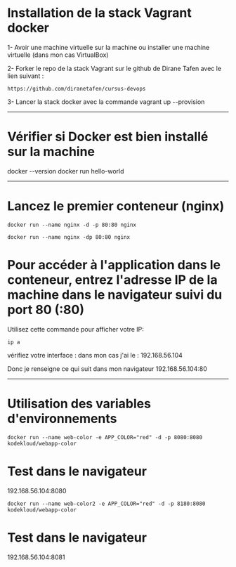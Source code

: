 # Installation de la stack Vagrant docker

1- Avoir une machine virtuelle sur la machine ou installer une machine virtuelle (dans mon cas VirtualBox)

2- Forker le repo de la stack Vagrant sur le github de Dirane Tafen avec le lien suivant :
````
https://github.com/diranetafen/cursus-devops
````

3- Lancer la stack docker avec la commande vagrant up --provision

--------------

# Vérifier si Docker est bien installé sur la machine

docker --version
docker run hello-world

--------------------

# Lancez le premier conteneur (nginx)

````
docker run --name nginx -d -p 80:80 nginx
````
````
docker run --name nginx -dp 80:80 nginx
````

# Pour accéder à l'application dans le conteneur, entrez l'adresse IP de la machine dans le navigateur suivi du port 80 (:80)

Utilisez cette commande pour afficher votre IP:
```
ip a
```
vérifiez votre interface :
dans mon cas j'ai le : 192.168.56.104

Donc je renseigne ce qui suit dans mon navigateur
192.168.56.104:80

-------------------

# Utilisation des variables d'environnements

````
docker run --name web-color -e APP_COLOR="red" -d -p 8080:8080 kodekloud/webapp-color
````

# Test dans le navigateur
192.168.56.104:8080

````
docker run --name web-color2 -e APP_COLOR="red" -d -p 8180:8080 kodekloud/webapp-color
````

# Test dans le navigateur
192.168.56.104:8081
